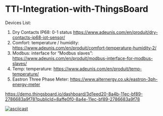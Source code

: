 # TTI-Integration-with-ThingsBoard
Devices List:
1. Dry Contacts IP68: 0-1 status https://www.adeunis.com/en/produit/dry-contacts-ip68-iot-sensor/
2. Comfort: temperature / humidity: https://www.adeunis.com/en/produit/comfort-temperature-humidity-2/
3. Modbus: interface for “Modbus slaves”: https://www.adeunis.com/en/produit/modbus-interface-for-modbus-slaves/
4. Temp: temperature: https://www.adeunis.com/en/produit/temp-temperature/
5. Eastron Three Phase Meter: https://www.alternergy.co.uk/eastron-3ph-energy-meter


https://demo.thingsboard.io/dashboard/3d1eed20-8a4b-11ec-bf89-2786683a9f78?publicId=8affe0f0-8a4e-11ec-bf89-2786683a9f78

[![asciicast](https://asciinema.org/a/113463.png)]([https://asciinema.org/a/113463](https://demo.thingsboard.io/dashboard/3d1eed20-8a4b-11ec-bf89-2786683a9f78?publicId=8affe0f0-8a4e-11ec-bf89-2786683a9f78))
